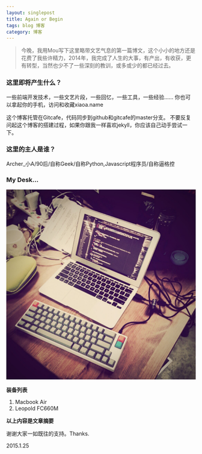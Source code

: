 ```yaml
---
layout: singlepost
title: Again or Begin
tags: blog 博客
category: 博客
---
```


> 今晚，我用Mou写下这里略带文艺气息的第一篇博文，这个小小的地方还是花费了我些许精力，2014年，我完成了人生的大事，有产出，有收获，更有转型，当然也少不了一些深刻的教训，或多或少的都已经过去。

### 这里即将产生什么？

一些前端开发技术，一些文艺片段，一些回忆，一些工具，一些经验......
你也可以拿起你的手机，访问和收藏xiaoa.name

这个博客托管在Gitcafe，代码同步到github和gitcafe的master分支。
不要反复问起这个博客的搭建过程，如果你跟我一样喜欢jekyll，你应该自己动手尝试一下。

### 这里的主人是谁？

Archer_小A/90后/自称Geek/自称Python,Javascript程序员/自称逼格控

### My Desk...

![Archer's Desktop](/assets/blog-images/my_desktop.jpg)

**装备列表**

1. Macbook Air
2. Leopold FC660M

__以上内容是文章摘要__

谢谢大家一如既往的支持。Thanks.

2015.1.25